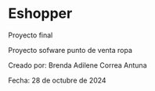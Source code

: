 # Eshopper
Proyecto final

Proyecto sofware punto de venta ropa

Creado por: Brenda Adilene Correa Antuna

Fecha: 28 de octubre de 2024
